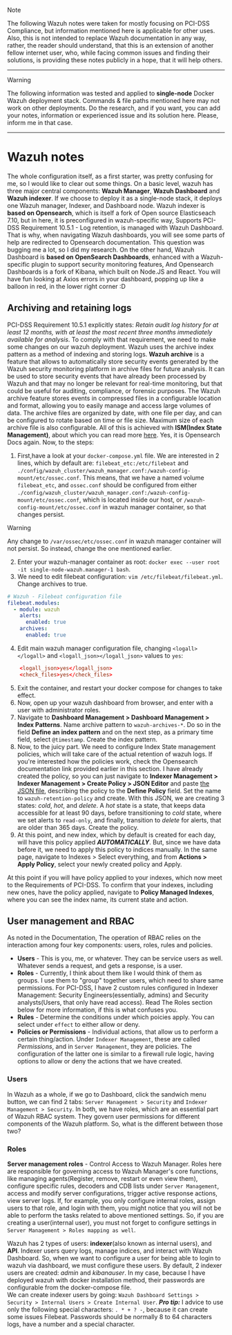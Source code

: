 > [!NOTE]
> The following Wazuh notes were taken for mostly focusing on PCI-DSS Compliance, but information mentioned here is applicable for other uses. Also, this is not intended to replace Wazuh documentation in any way, rather, the reader should understand, that this is an extension of another fellow internet user, who, while facing common issues and finding their solutions, is providing these notes publicly in a hope, that it will help others.

---

> [!WARNING]
> The following information was tested and applied to **single-node** Docker Wazuh deployment stack. Commands & file paths mentioned here may not work on other deployments. Do the research, and if you want, you can add your notes, information or experienced issue and its solution here. Please, inform me in that case.

---

# Wazuh notes

The whole configuration itself, as a first starter, was pretty confusing for me, so I would like to clear out some things. On a basic level, wazuh has three major central components: **Wazuh Manager**, **Wazuh Dashboard** and **Wazuh indexer**. If we choose to deploy it as a single-node stack, it deploys one Wazuh manager, Indexer, and Dashboard node. Wazuh indexer is **based on Opensearch**, which is itself a fork of Open source Elasticseach 7.10, but in here, it is preconfigured in wazuh-specific way, Supports PCI-DSS Requirement 10.5.1 - Log retention, is managed with Wazuh Dashboard. That is why, when navigating Wazuh dashboards, you will see some parts of help are redirected to Opensearch documentation. This question was bugging me a lot, so I did my research. On the other hand, Wazuh Dashboard is **based on OpenSearch Dashboards**, enhanced with a Wazuh-specific plugin to support security monitoring features, And Opensearch Dashboards is a fork of Kibana, which built on Node.JS and React. You will have fun looking at Axios errors in your dashboard, popping up like a balloon in red, in the lower right corner :D

## Archiving and retaining logs
PCI-DSS Requirement 10.5.1 explicitly states: *Retain audit log history for at least 12 months, with at least the most recent three months immediately available for analysis*. To comply with that requirement, we need to make some changes on our wazuh deployment. Wazuh uses the archive index pattern as a method of indexing and storing logs.
**Wazuh archive** is a feature that allows to automatically store security events generated by the Wazuh security monitoring platform in archive files for future analysis.  It can be used to store security events that have already been processed by Wazuh and that may no longer be relevant for real-time monitoring, but that could be useful for auditing, compliance, or forensic purposes. The Wazuh archive feature stores events in compressed files in a configurable location and format, allowing you to easily manage and access large volumes of data. The archive files are organized by date, with one file per day, and can be configured to rotate based on time or file size. Maximum size of each archive file is also configurable. All of this is achieved with **ISM(Index State Management)**, about which you can read more [here](https://docs.opensearch.org/docs/latest/im-plugin/ism/index/). Yes, it is Opensearch Docs again. Now, to the steps:

1. First,have a look at your `docker-compose.yml` file. We are interested in 2 lines, which by default are: `filebeat_etc:/etc/filebeat` and `./config/wazuh_cluster/wazuh_manager.conf:/wazuh-config-mount/etc/ossec.conf`. This means, that we have a named volume `filebeat_etc`, and `ossec.conf` should be configured from either `./config/wazuh_cluster/wazuh_manager.conf:/wazuh-config-mount/etc/ossec.conf`, which is located inside our host, or `/wazuh-config-mount/etc/ossec.conf` in wazuh manager container, so that changes persist.
> [!WARNING]
> Any change to `/var/ossec/etc/ossec.conf` in wazuh manager container will not persist. So instead, change the one mentioned earlier.
2. Enter your wazuh-manager container as root: `docker exec --user root -it single-node-wazuh.manager-1 bash`.
3. We need to edit filebeat configuration: `vim /etc/filebeat/filebeat.yml`. Change archives to true.
```yml
# Wazuh - Filebeat configuration file
filebeat.modules:
  - module: wazuh
    alerts:
      enabled: true
    archives:
      enabled: true
```
4. Edit main wazuh manager configuration file, changing `<logall></logall>` and `<logall_json></logall_json>` values to `yes`:
```conf
    <logall_json>yes</logall_json>
    <check_files>yes</check_files>
```
5. Exit the container, and restart your docker compose for changes to take effect.
6. Now, open up your wazuh dashboard from browser, and enter with a user with administrator roles.
7. Navigate to **Dashboard Management > Dashboard Management > Index Patterns**. Name archive pattern to `wazuh-archives-*`. Do so in the field **Define an index pattern** and on the next step, as a primary time field, select `@timestamp`. Create the index pattern.
8. Now, to the juicy part. We need to configure Index State management policies, which will take care of the actual retention of wazuh logs. If you're interested how the policies work, check the Opensearch documentation link provided earlier in this section. I have already created the policy, so you can just navigate to **Indexer Management > Indexer Management > Create Policy > JSON Editor** and paste [the JSON file](https://github.com/c0ntract0r/Wazuh-notes/blob/main/ISM-pols/wazuh-retention-policy.json), describing the policy to the **Define Policy** field. Set the name to `wazuh-retention-policy` and create. With this JSON, we are creating 3 states: _cold_, _hot_, and _delete_. A _hot_ state is a state, that keeps data accessible for at least 90 days, before transitioning to _cold_ state, where we set alerts to `read-only`, and finally, transition to _delete_ for alerts, that are older than 365 days. Create the policy.
9. At this point, and new index, which by default is created for each day, will have this policy applied **_AUTOMATICALLY_**. But, since we have data before it, we need to apply this policy to indices manually. In the same page, navigate to Indexes > Select everything, and from **Actions > Apply Policy**, select your newly created policy and Apply.

At this point if you will have policy applied to your indexes, which now meet to the Requirements of PCI-DSS. To confirm that your indexes, including new ones, have the policy applied, navigate to **Policy Managed Indexes**, where you can see the index name, its current state and action.

## User management and RBAC

As noted in the Documentation, The operation of RBAC relies on the interaction among four key components: users, roles, rules and policies. 

* **Users** - This is you, me, or whatever. They can be service users as well. Whatever sends a request, and gets a response, is a user.
* **Roles** - Currently, I think about them like I would think of them as groups. I use them to "group" together users, which need to share same permissions. For PCI-DSS, I have 2 custom rules configured in Indexer Management: Security Engineers(essentially, admins) and Security analysts(Users, that only have read access). Read The Roles section below for more information, if this is what confuses you.
* **Rules** - Determine the conditions under which poicies apply. You can select under ```effect``` to either allow or deny.
* **Policies or Permissions** - Individual actions, that allow us to perform a certain thing/action. Under ```Indexer Management```, these are called *Permissions*, and in ```Server Management```, they are policies. The configuration of the latter one is similar to a firewall rule logic, having options to allow or deny the actions that we have created.


### Users

In Wazuh as a whole, if we go to Dashboard, click the sandwich menu button, we can find 2 tabs: ```Server Management > Security``` and ```Indexer Management > Security```. In both, we have roles, which are an essential part of Wazuh RBAC system. They govern user permissions for different components of the Wazuh platform. So, what is the different between those two?

### Roles
**Server management roles** - Control Access to Wazuh Manager. Roles here are responsible for governing access to Wazuh Manager's core functions, like managing agents(Register, remove, restart or even view them), configure specific rules, decoders and CDB lists under ```Server Management```, access and modify server configurations, trigger active response actions, view server logs. If, for example, you only configure internal roles, assign users to that role, and login with them, you might notice that you will not be able to perform the tasks related to above mentioned settings. So, if you are creating a user(internal user), you must not forget to configure settings in ```Server Management > Roles mapping as well```. 

Wazuh has 2 types of users: __indexer__(also known as internal users), and __API__. Indexer users query logs, manage indices, and interact with Wazuh Dashboard. So, when we want to configure a user for being able to login to wazuh via dashboard, we must configure these users.
By default, 2 indexer users are created: _admin_ and _kibanauser_. In my case, because I have deployed wazuh with docker installation method, their passwords are configurable from the docker-compose file.\
We can create indexer users by going: ```Wazuh Dashboard Settings > Security > Internal Users > Create Internal User```.
***Pro tip:*** I advice to use only the following special characters: ```. * + ? -```, because it can create some issues Filebeat. Passwords should be normally 8 to 64 characters logs, have a number and a special character.
